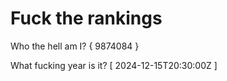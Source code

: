 # Fuck the rankings

Who the hell am I?
{ 9874084 }

What fucking year is it?
[ 2024-12-15T20:30:00Z ]
